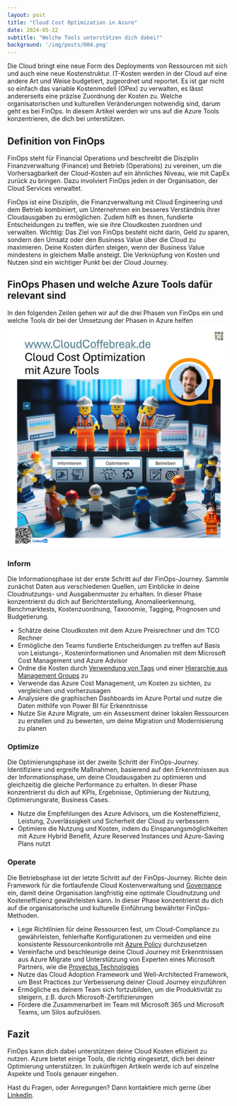 ```yaml
---
layout: post
title: "Cloud Cost Optimization in Azure"
date: 2024-05-22
subtitle: "Welche Tools unterstützen dich dabei?"
background: '/img/posts/004.png'
---
```

Die Cloud bringt eine neue Form des Deployments von Ressourcen mit sich und auch eine neue Kostenstruktur. IT-Kosten werden in der Cloud auf eine andere Art und Weise budgetiert, zugeordnet und reportet. Es ist gar nicht so einfach das variable Kostenmodell (OPex) zu verwalten, es lässt andererseits eine präzise Zuordnung der Kosten zu. Welche organisatorischen und kulturellen Veränderungen notwendig sind, darum geht es bei FinOps. In diesem Artikel werden wir uns auf die Azure Tools konzentrieren, die dich bei unterstützen. 

## Definition von FinOps
FinOps steht für Financial Operations und beschreibt die Disziplin Finanzverwaltung (Finance) und Betrieb (Operations) zu vereinen, um die Vorhersagbarkeit der Cloud-Kosten auf ein ähnliches Niveau, wie mit CapEx zurück zu bringen. Dazu involviert FinOps jeden in der Organisation, der Cloud Services verwaltet. 

FinOps ist eine Disziplin, die Finanzverwaltung mit Cloud Engineering und dem Betrieb kombiniert, um Unternehmen ein besseres Verständnis ihrer Cloudausgaben zu ermöglichen. Zudem hilft es ihnen, fundierte Entscheidungen zu treffen, wie sie ihre Cloudkosten zuordnen und verwalten. Wichtig: Das Ziel von FinOps besteht nicht darin, Geld zu sparen, sondern den Umsatz oder den Business Value über die Cloud zu maximieren. Deine Kosten dürfen steigen, wenn der Business Value mindestens in gleichem Maße ansteigt. Die Verknüpfung von Kosten und Nutzen sind ein wichtiger Punkt bei der Cloud Journey.

## FinOps Phasen und welche Azure Tools dafür relevant sind
In den folgenden Zeilen gehen wir auf die drei Phasen von FinOps ein und welche Tools dir bei der Umsetzung der Phasen in Azure helfen
<img class="img-fluid" src="/img/005.png" />
### Inform
Die Informationsphase ist der erste Schritt auf der FinOps-Journey. Sammle zunächst Daten aus verschiedenen Quellen, um Einblicke in deine Cloudnutzungs- und Ausgabenmuster zu erhalten. In dieser Phase konzentrierst du dich auf Berichterstellung, Anomalieerkennung, Benchmarktests, Kostenzuordnung, Taxonomie, Tagging, Prognosen und Budgetierung. 

* Schätze deine Cloudkosten mit dem Azure Preisrechner und dm TCO Rechner
* Ermögliche den Teams fundierte Entscheidungen zu treffen auf Basis von Leistungs-, Kosteninformationen und Anomalien mit dem Microsoft Cost Management und Azure Advisor
* Ordne die Kosten durch [Verwendung von Tags](2024-04-18-azure-tags-organisation-deiner-assets.md) und einer [Hierarchie aus Management Groups](2024-03-29-azure-hierarchie.md) zu  
* Verwende das Azure Cost Management, um Kosten zu sichten, zu vergleichen und vorherzusagen
* Analysiere die graphischen Dashboards im Azure Portal und nutze die Daten mithilfe von Power BI für Erkenntnisse
* Nutze Sie Azure Migrate, um ein Assessment deiner lokalen Ressourcen zu erstellen und zu bewerten, um deine Migration und Modernisierung zu planen 

### Optimize
Die Optimierungsphase ist der zweite Schritt der FinOps-Journey. Identifiziere und ergreife Maßnahmen, basierend auf den Erkenntnissen aus der Informationsphase, um deine Cloudausgaben zu optimieren und gleichzeitig die gleiche Performance zu erhalten. In dieser Phase konzentrierst du dich auf KPIs, Ergebnisse, Optimierung der Nutzung, Optimierungsrate, Business Cases.

* Nutze die Empfehlungen des Azure Advisors, um die Kosteneffizienz, Leistung, Zuverlässigkeit und Sicherheit der Cloud zu verbessern
* Optimiere die Nutzung und Kosten, indem du Einsparungsmöglichkeiten mit Azure Hybrid Benefit, Azure Reserved Instances und Azure-Saving Plans nutzt 

### Operate
Die Betriebsphase ist der letzte Schritt auf der FinOps-Journey. Richte dein Framework für die fortlaufende Cloud Kostenverwaltung und [Governance](2024-03-18-governance-in-der-cloud.md) ein, damit deine Organisation langfristig eine optimale Cloudnutzung und Kosteneffizienz gewährleisten kann. In dieser Phase konzentrierst du dich auf die organisatorische und kulturelle Einführung bewährter FinOps-Methoden. 

* Lege Richtlinien für deine Ressourcen fest, um Cloud-Compliance zu gewährleisten, fehlerhafte Konfigurationen zu vermeiden und eine konsistente Ressourcenkontrolle mit [Azure Policy](2024-04-06-azure-policies-waechter-der-cloud-compliance.md) durchzusetzen
* Vereinfache und beschleunige deine Cloud Journey mit Erkenntnissen aus Azure Migrate und Unterstützung von Experten eines Microsoft Partners, wie die <a href="https://www.provectus.de" target="_blank">Provectus Technologies</a>
* Nutze das Cloud Adoption Framework und Well-Architected Framework, um Best Practices zur Verbesserung deiner Cloud Journey einzuführen
* Ermögliche es deinem Team sich fortzubilden, um die Produktivität zu steigern, z.B. durch Microsoft-Zertifizierungen
* Fördere die Zusammenarbeit im Team mit Microsoft 365 und Microsoft Teams, um Silos aufzulösen. 

## Fazit
FinOps kann dich dabei unterstützen deine Cloud Kosten efiizient zu nutzen. Azure bietet einige Tools, die richtig eingesetzt, dich bei deiner Optimierung unterstützen. In zukünftigen Artikeln werde ich auf einzelne Aspekte und Tools genauer eingehen. 

Hast du Fragen, oder Anregungen? Dann kontaktiere mich gerne über <a href="https://www.linkedin.com/in/christian-forjahn/" target="_blank">LinkedIn</a>. 
